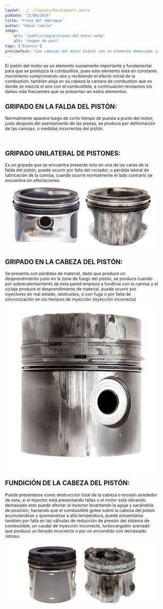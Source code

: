 ```yaml
---
layout: ../../layouts/PostLayouts.astro
pubDate: "22/08/2024"
title: "Freno del embrague"
author: "Edwin Camilo"
image:
    url: "/public/img/pistones-del-motor.webp"
    alt: "imagen de post"
tags: ["Eventos"] 
previewText: "Las camisas del motor Diesel son un elemento demasiado importante en el motor, pues estas son las que alojan los pistones que en conjunto son los que hacen que la combustión suceda. "
---
```



<div class="grid grid-cols-2 "> 

<div class="flex flex-col md:mr-8 sm:mr-4"> 
<p class="text-blog"> El pistón del motor es un elemento sumamente importante y fundamental para que se produzca la combustión, pues este elemento está en constante movimiento comprimiendo aire y recibiendo el efecto inicial de la combustión, también aloja en su cabeza la camara de combustion que es donde se mezcla el aire con el combustible, a continuación revisamos los daños más frecuentes que se presentan en estos elementos:
</p>

<h2 class="subtitulos-blog my-4"> GRIPADO EN LA FALDA DEL PISTÓN:  </h2> 
<p class="text-blog"> Normalmente aparece luego de corto tiempo de puesta a punto del motor, justo después del asentamiento de las piezas, se produce por deformación de las camisas, o medidas incorrectas del pistón.
</p>
<img class="rounded-t-lg w-[200px]" src="/public/img/gripado-en-la-falta-del-pistón.png" alt=""> </img>



<h2 class="subtitulos-blog my-4"> GRIPADO UNILATERAL DE PISTONES: </h2> 
<p class="text-blog"> Es un gripado que se encuentra presente solo en una de las caras de la falda del pistón, puede ocurrir por falla del rociador, o pérdida lateral de lubricación de la camisa, cuando ocurre normalmente el lado contrario se encuentra sin afectaciones.

 </p>
<img class="rounded-t-lg w-auto" src="/public/img/gripado-unilateral-de-pistones.png" alt=""> </img>

</div>

<div class="flex flex-col"> 
<h2 class="subtitulos-blog "> GRIPADO EN LA CABEZA DEL PISTÓN: </h2> 
<p class="text-blog"> Se presenta con pérdidas de material, dado que produce un desprendimiento justo en la zona de fuego del pistón, se produce cuando por sobrecalentamiento de esta pared empieza a fundirse con la camisa y el ciclaje produce el desprendimiento de material, puede ocurrir por inyectores en mal estado, obstruidos, o con fuga o por falta de sincronización en los tiempos de inyección (inyección incorrecta)

</p>
<img class="rounded-t-lg w-[200px]" src="/public/img/gripado-en-la-cabeza-del-piston.png" alt=""> </img>

<h2 class="subtitulos-blog "> FUNDICIÓN DE LA CABEZA DEL PISTÓN: </h2> 
<p class="text-blog"> Puede presentarse como destrucción total de la cabeza o erosión alrededor de esta, si el inyector está presentando fallas o el motor está vibrando demasiado esto puede afectar al inyector levantando la aguja y sacándola de posición, haciendo que el combustible gotee sobre la cabeza del piston acumulandose y quemandose a alta temperatura, puede presentarse también por falla en las válvulas de reducción de presión del sistema de combustible, un caudal de inyección incorrecto, turbocargador averiado que produce un llenado incorrecto o por un encendido con demasiado retraso.


</p>
<img class="rounded-t-lg w-auto" src="/public/img/fundición-en-la-cabeza-del-pistón.png" alt=""> </img>


</div>

</div>


